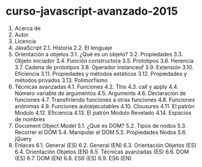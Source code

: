 # curso-javascript-avanzado-2015

1. Acerca de
  1. Autor
  2. Licencia
2. JavaScript
  2.1. Historia
  2.2. El lenguaje
3. Orientación a objetos
  3.1. ¿Qué es un objeto?
  3.2. Propiedades
  3.3. Objeto iniciador
  3.4. Función constructora
  3.5. Prototipos
  3.6. Herencia
  3.7. Cadena de prototipos
  3.8. Operador instanceof
  3.9. Extensión
  3.10. Eficiencia
  3.11. Propiedades y métodos estáticos
  3.12. Propiedades y métodos privados
  3.13. Polimorfismo
4. Técnicas avanzadas
  4.1. Funciones
  4.2. This
  4.3. call y apply
  4.4. Número variable de argumentos
  4.5. Arguments
  4.6. Declaración de funciones
  4.7. Transfiriendo funciones a otras funciones
  4.8. Funciones anónimas
  4.9. Funciones autoejecutables
  4.10. Clousures
  4.11. El patrón Modulo
  4.12. Eficiencia
  4.13. El patrón Modulo Revelado
  4.14. Espacios de nombres
5. Document Object Model
  5.1. ¿Qué es DOM?
  5.2. Tipos de nodos
  5.3. Recorrer el DOM
  5.4. Manipular el DOM
  5.5. Propiedades Nodos
  5.6. jQuery
6. Enlaces
  6.1. General (ES)
  6.2. General (EN)
  6.3. Orientación Objetos (ES)
  6.4. Orientación Objetos (EN)
  6.5. Técnicas avanzadas (ES)
  6.6. DOM (ES)
  6.7. DOM (EN)
  6.8. ES6 (ES)
  6.9. ES6 (EN)
